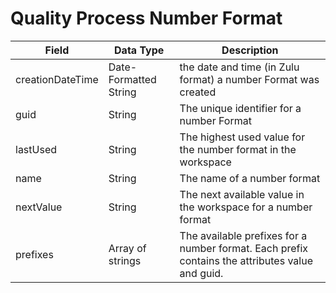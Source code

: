 # Quality Process Number Format

| Field<br> | Data Type<br> | Description<br> |
|  --- |  --- |  --- | 
| creationDateTime<br> | Date-Formatted String<br> | the date and time \(in Zulu format\) a number Format was created<br> |
| guid<br> | String<br> | The unique identifier for a number Format<br> |
| lastUsed<br> | String<br> | The highest used value for the number format in the workspace<br> |
| name<br> | String<br> | The name of a number format<br> |
| nextValue<br> | String<br> | The next available value in the workspace for a number format<br> |
| prefixes<br> | Array of strings<br> | The available prefixes for a number format. Each prefix contains the attributes value and guid.<br> |

